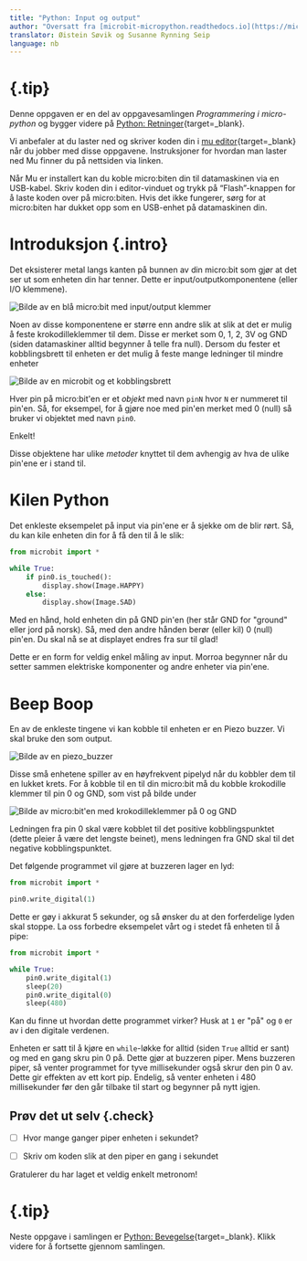 ```yaml
---
title: "Python: Input og output"
author: "Oversatt fra [microbit-micropython.readthedocs.io](https://microbit-micropython.readthedocs.io/en/latest/tutorials/io.html)"
translator: Øistein Søvik og Susanne Rynning Seip
language: nb
---
```



<!-- To get a box around the text about the playlist and to make it distinct from the rest of the exercise-->
# {.tip}

Denne oppgaven er en del av oppgavesamlingen _Programmering i micro-python_ og bygger videre på [Python: Retninger](../python_direction/python_direction_nb.html){target=_blank}.

Vi anbefaler at du laster ned og skriver koden din i [mu editor](https://codewith.mu/){target=_blank} når du jobber med disse oppgavene. Instruksjoner for hvordan man laster ned Mu finner du på nettsiden via linken.

Når Mu er installert kan du koble micro:biten din til datamaskinen via en USB-kabel. Skriv koden din i editor-vinduet og trykk på “Flash”-knappen for å laste koden over på micro:biten. Hvis det ikke fungerer, sørg for at micro:biten har dukket opp som en USB-enhet på datamaskinen din.

# Introduksjon {.intro}

Det eksisterer metal langs kanten på bunnen av din micro:bit som gjør at det ser
ut som enheten din har tenner. Dette er input/outputkomponentene (eller I/O
klemmene).

![Bilde av en blå micro:bit med input/output klemmer](./blue-microbit.png)

Noen av disse komponentene er større enn andre slik at slik at det er mulig å
feste krokodilleklemmer til dem. Disse er merket som 0, 1, 2, 3V og GND (siden
datamaskiner alltid begynner å telle fra null). Dersom du fester et
kobblingsbrett til enheten er det mulig å feste mange ledninger til mindre
enheter

![Bilde av en microbit og et kobblingsbrett](./edge_connector_breakout_board.jpg)

Hver pin på micro:bit'en er et *objekt* med navn `pinN` hvor `N` er nummeret til
pin'en. Så, for eksempel, for å gjøre noe med pin'en merket med 0 (null) så
bruker vi objektet med navn `pin0`.

Enkelt!

Disse objektene har ulike *metoder* knyttet til dem avhengig av hva de ulike
pin'ene er i stand til.


# Kilen Python

Det enkleste eksempelet på input via pin'ene er å sjekke om de blir rørt. Så, du
kan kile enheten din for å få den til å le slik:

```python
from microbit import *

while True:
    if pin0.is_touched():
        display.show(Image.HAPPY)
    else:
        display.show(Image.SAD)
```

Med en hånd, hold enheten din på GND pin'en (her står GND for "ground" eller
jord på norsk). Så, med den andre hånden berør (eller kil) 0 (null) pin'en. Du
skal nå se at displayet endres fra sur til glad!

Dette er en form for veldig enkel måling av input. Morroa begynner når du setter
sammen elektriske komponenter og andre enheter via pin'ene.


# Beep Boop

En av de enkleste tingene vi kan kobble til enheten er en Piezo buzzer. Vi skal
bruke den som output.

![Bilde av en piezo_buzzer](./piezo_buzzer.jpg)

Disse små enhetene spiller av en høyfrekvent pipelyd når du kobbler dem til en
lukket krets. For å kobble til en til din micro:bit må du kobble krokodille
klemmer til pin 0 og GND, som vist på bilde under

![Bilde av micro:bit'en med krokodilleklemmer på 0 og GND](./pin0-gnd.png)

Ledningen fra pin 0 skal være kobblet til det positive kobblingspunktet (dette
pleier å være det lengste beinet), mens ledningen fra GND skal til det negative
kobblingspunktet.

Det følgende programmet vil gjøre at buzzeren lager en lyd:

```python
from microbit import *

pin0.write_digital(1)
```

Dette er gøy i akkurat 5 sekunder, og så ønsker du at den forferdelige lyden
skal stoppe. La oss forbedre eksempelet vårt og i stedet få enheten til å pipe:

```python
from microbit import *

while True:
    pin0.write_digital(1)
    sleep(20)
    pin0.write_digital(0)
    sleep(480)
```

Kan du finne ut hvordan dette programmet virker? Husk at `1` er "på" og `0` er
av i den digitale verdenen.

Enheten er satt til å kjøre en `while`-løkke for alltid (siden `True` alltid er
sant) og med en gang skru pin 0 på. Dette gjør at buzzeren piper. Mens buzzeren
piper, så venter programmet for tyve millisekunder også skrur den pin 0 av.
Dette gir effekten av ett kort pip. Endelig, så venter enheten i 480
millisekunder før den går tilbake til start og begynner på nytt igjen.

## Prøv det ut selv {.check}

- [ ] Hvor mange ganger piper enheten i sekundet?

- [ ] Skriv om koden slik at den piper en gang i sekundet

Gratulerer du har laget et veldig enkelt metronom!

<!--To get the link to the next exercise in a box. -->
# {.tip}

Neste oppgave i samlingen er [Python: Bevegelse](../python_movement/python_movement_nb.html){target=_blank}.
Klikk videre for å fortsette gjennom samlingen.
